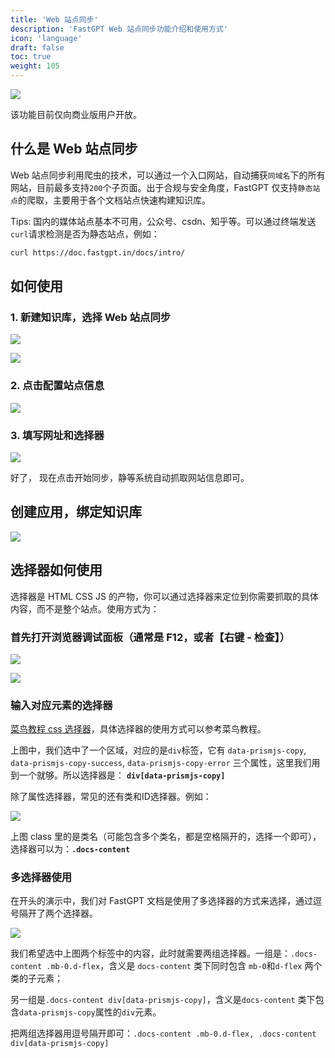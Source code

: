 ```yaml
---
title: 'Web 站点同步'
description: 'FastGPT Web 站点同步功能介绍和使用方式'
icon: 'language'
draft: false
toc: true
weight: 105
---
```


![](/imgs/webSync1.jpg)

该功能目前仅向商业版用户开放。

## 什么是 Web 站点同步

Web 站点同步利用爬虫的技术，可以通过一个入口网站，自动捕获`同域名`下的所有网站，目前最多支持`200`个子页面。出于合规与安全角度，FastGPT 仅支持`静态站点`的爬取，主要用于各个文档站点快速构建知识库。

Tips: 国内的媒体站点基本不可用，公众号、csdn、知乎等。可以通过终端发送`curl`请求检测是否为静态站点，例如：

```bash
curl https://doc.fastgpt.in/docs/intro/
```

## 如何使用

### 1. 新建知识库，选择 Web 站点同步

![](/imgs/webSync2.jpg)

![](/imgs/webSync3.jpg)

### 2. 点击配置站点信息

![](/imgs/webSync4.jpg)

### 3. 填写网址和选择器

![](/imgs/webSync5.jpg)

好了， 现在点击开始同步，静等系统自动抓取网站信息即可。


## 创建应用，绑定知识库

![](/imgs/webSync6.jpg)

## 选择器如何使用

选择器是 HTML CSS JS 的产物，你可以通过选择器来定位到你需要抓取的具体内容，而不是整个站点。使用方式为：

### 首先打开浏览器调试面板（通常是 F12，或者【右键 - 检查】）

![](/imgs/webSync7.jpg)

![](/imgs/webSync8.jpg)

### 输入对应元素的选择器

[菜鸟教程 css 选择器](https://www.runoob.com/cssref/css-selectors.html)，具体选择器的使用方式可以参考菜鸟教程。

上图中，我们选中了一个区域，对应的是`div`标签，它有 `data-prismjs-copy`, `data-prismjs-copy-success`, `data-prismjs-copy-error` 三个属性，这里我们用到一个就够。所以选择器是：
**`div[data-prismjs-copy]`**

除了属性选择器，常见的还有类和ID选择器。例如：

![](/imgs/webSync9.jpg)

上图 class 里的是类名（可能包含多个类名，都是空格隔开的，选择一个即可），选择器可以为：**`.docs-content`**

### 多选择器使用

在开头的演示中，我们对 FastGPT 文档是使用了多选择器的方式来选择，通过逗号隔开了两个选择器。

![](/imgs/webSync10.jpg)

我们希望选中上图两个标签中的内容，此时就需要两组选择器。一组是：`.docs-content .mb-0.d-flex`，含义是 `docs-content` 类下同时包含 `mb-0`和`d-flex` 两个类的子元素；

另一组是`.docs-content div[data-prismjs-copy]`，含义是`docs-content` 类下包含`data-prismjs-copy`属性的`div`元素。

把两组选择器用逗号隔开即可：`.docs-content .mb-0.d-flex, .docs-content div[data-prismjs-copy]`